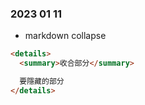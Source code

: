 ### 2023 01 11
- markdown collapse
```md
<details>
  <summary>收合部分</summary>

  要隱藏的部分
</details>
```
